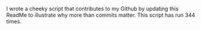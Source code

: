 I wrote a cheeky script that contributes to my Github by updating this ReadMe to illustrate why more than commits matter. This script has run 344 times.
